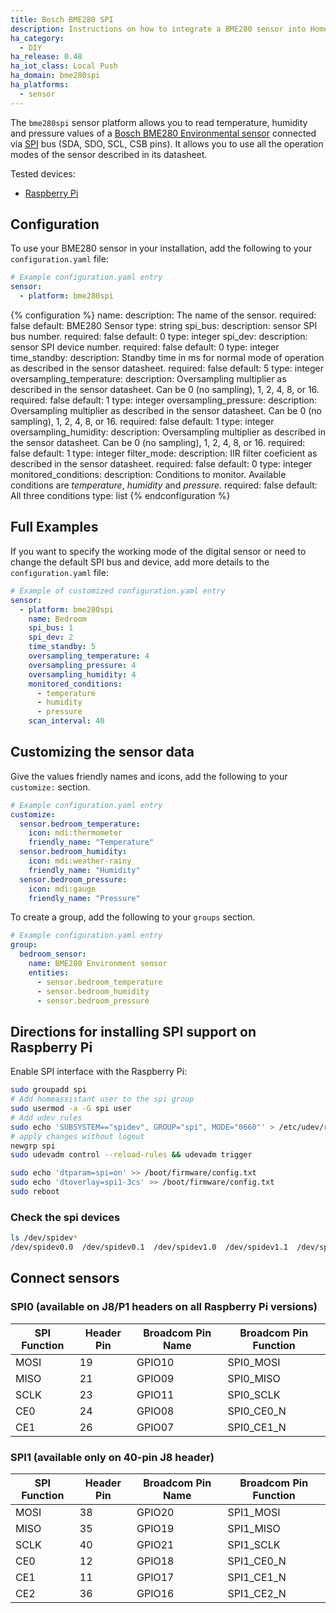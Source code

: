 ```yaml
---
title: Bosch BME280 SPI
description: Instructions on how to integrate a BME280 sensor into Home Assistant with SPI.
ha_category:
  - DIY
ha_release: 0.48
ha_iot_class: Local Push
ha_domain: bme280spi
ha_platforms:
  - sensor
---
```


The `bme280spi` sensor platform allows you to read temperature, humidity and pressure values of a [Bosch BME280 Environmental sensor](https://www.bosch-sensortec.com/media/boschsensortec/downloads/datasheets/bst-bme280-ds002.pdf) connected via [SPI](https://ru.wikipedia.org/wiki/Serial_Peripheral_Interface) bus (SDA, SDO, SCL, CSB pins). It allows you to use all the operation modes of the sensor described in its datasheet.

Tested devices:

- [Raspberry Pi](https://www.raspberrypi.org/)

## Configuration

To use your BME280 sensor in your installation, add the following to your `configuration.yaml` file:

```yaml
# Example configuration.yaml entry
sensor:
  - platform: bme280spi
```

{% configuration %}
name:
  description: The name of the sensor.
  required: false
  default: BME280 Sensor
  type: string
spi_bus:
  description: sensor SPI bus number.
  required: false
  default: 0
  type: integer
spi_dev:
  description: sensor SPI device number.
  required: false
  default: 0
  type: integer
time_standby:
  description: Standby time in ms for normal mode of operation as described in the sensor datasheet.
  required: false
  default: 5
  type: integer
oversampling_temperature:
  description: Oversampling multiplier as described in the sensor datasheet. Can be 0 (no sampling), 1, 2, 4, 8, or 16.
  required: false
  default: 1
  type: integer
oversampling_pressure:
  description: Oversampling multiplier as described in the sensor datasheet. Can be 0 (no sampling), 1, 2, 4, 8, or 16.
  required: false
  default: 1
  type: integer
oversampling_humidity:
  description: Oversampling multiplier as described in the sensor datasheet. Can be 0 (no sampling), 1, 2, 4, 8, or 16.
  required: false
  default: 1
  type: integer
filter_mode:
  description: IIR filter coeficient as described in the sensor datasheet.
  required: false
  default: 0
  type: integer
monitored_conditions:
  description: Conditions to monitor. Available conditions are *temperature*, *humidity* and *pressure*.
  required: false
  default: All three conditions
  type: list
{% endconfiguration %}

## Full Examples

If you want to specify the working mode of the digital sensor or need to change the default SPI bus and device, add more details to the `configuration.yaml` file:

```yaml
# Example of customized configuration.yaml entry
sensor:
  - platform: bme280spi
    name: Bedroom
    spi_bus: 1
    spi_dev: 2
    time_standby: 5
    oversampling_temperature: 4
    oversampling_pressure: 4
    oversampling_humidity: 4
    monitored_conditions:
      - temperature
      - humidity
      - pressure
    scan_interval: 40
```

## Customizing the sensor data

Give the values friendly names and icons, add the following to your `customize:` section.

```yaml
# Example configuration.yaml entry
customize:
  sensor.bedroom_temperature:
    icon: mdi:thermometer
    friendly_name: "Temperature"
  sensor.bedroom_humidity:
    icon: mdi:weather-rainy
    friendly_name: "Humidity"
  sensor.bedroom_pressure:
    icon: mdi:gauge
    friendly_name: "Pressure"
```

To create a group, add the following to your `groups` section.

```yaml
# Example configuration.yaml entry
group:
  bedroom_sensor:
    name: BME280 Environment sensor
    entities:
      - sensor.bedroom_temperature
      - sensor.bedroom_humidity
      - sensor.bedroom_pressure
```

## Directions for installing SPI support on Raspberry Pi

Enable SPI interface with the Raspberry Pi:

```bash
sudo groupadd spi
# Add homeassistant user to the spi group
sudo usermod -a -G spi user
# Add udev rules
sudo echo 'SUBSYSTEM=="spidev", GROUP="spi", MODE="0660"' > /etc/udev/rules.d/77-spi.rules
# apply changes without logout
newgrp spi
sudo udevadm control --reload-rules && udevadm trigger
```

```bash
sudo echo 'dtparam=spi=on' >> /boot/firmware/config.txt
sudo echo 'dtoverlay=spi1-3cs' >> /boot/firmware/config.txt
sudo reboot
```

### Check the spi devices

```bash
ls /dev/spidev*
/dev/spidev0.0  /dev/spidev0.1  /dev/spidev1.0  /dev/spidev1.1  /dev/spidev1.2
```

## Connect sensors

### SPI0 (available on J8/P1 headers on all Raspberry Pi versions)

|SPI Function|Header Pin|Broadcom Pin Name|Broadcom Pin Function|
|------------|----------|-----------------|---------------------|
|MOSI        |19        |GPIO10           |SPI0_MOSI
|MISO        |21        |GPIO09           |SPI0_MISO
|SCLK        |23        |GPIO11           |SPI0_SCLK
|CE0         |24        |GPIO08           |SPI0_CE0_N
|CE1         |26        |GPIO07           |SPI0_CE1_N

### SPI1 (available only on 40-pin J8 header)

|SPI Function|Header Pin|Broadcom Pin Name|Broadcom Pin Function|
|------------|----------|-----------------|---------------------|
|MOSI        |38        |GPIO20           |SPI1_MOSI
|MISO        |35        |GPIO19           |SPI1_MISO
|SCLK        |40        |GPIO21           |SPI1_SCLK
|CE0         |12        |GPIO18           |SPI1_CE0_N
|CE1         |11        |GPIO17           |SPI1_CE1_N
|CE2         |36        |GPIO16           |SPI1_CE2_N
